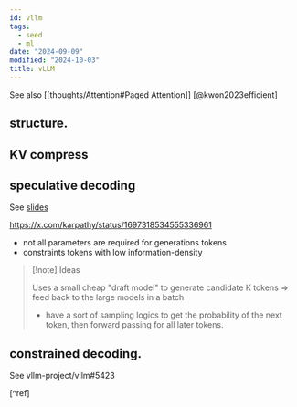 ```yaml
---
id: vllm
tags:
  - seed
  - ml
date: "2024-09-09"
modified: "2024-10-03"
title: vLLM
---
```


See also [[thoughts/Attention#Paged Attention]] [@kwon2023efficient]

## structure.

## KV compress

## speculative decoding

See [slides](https://docs.google.com/presentation/d/1p1xE-EbSAnXpTSiSI0gmy_wdwxN5XaULO3AnCWWoRe4/edit#slide=id.p)

https://x.com/karpathy/status/1697318534555336961

- not all parameters are required for generations tokens
- constraints tokens with low information-density

> [!note] Ideas
>
> Uses a small cheap "draft model" to generate candidate K tokens => feed back to the large models in a batch
> - have a sort of sampling logics to get the probability of the next token, then forward passing for all later tokens.

## constrained decoding.

See vllm-project/vllm#5423

[^ref]
